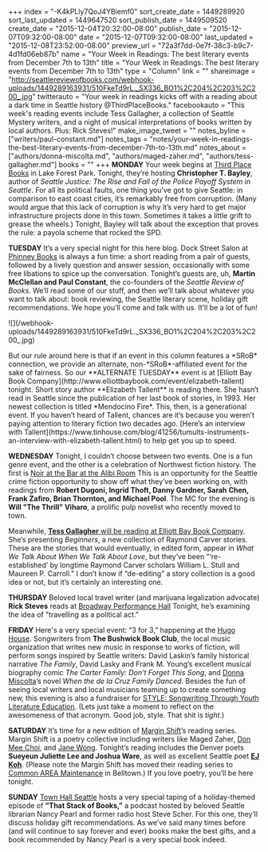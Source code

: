 +++
index = "-K4kPLly7QoJ4YBiemf0"
sort_create_date = 1449289920
sort_last_updated = 1449647520
sort_publish_date = 1449509520
create_date = "2015-12-04T20:32:00-08:00"
publish_date = "2015-12-07T09:32:00-08:00"
date = "2015-12-07T09:32:00-08:00"
last_updated = "2015-12-08T23:52:00-08:00"
preview_url = "72a3f7dd-0e7f-38c3-b9c7-4d1fd06eb87b"
name = "Your Week in Readings: The best literary events from December 7th to 13th"
title = "Your Week in Readings: The best literary events from December 7th to 13th"
type = "Column"
link = ""
shareimage = "http://seattlereviewofbooks.com/webhook-uploads/1449289163931/510FkeTd9rL._SX336_BO1%2C204%2C203%2C200_.jpg"
twitterauto = "Your week in readings kicks off with a reading about a dark time in Seattle history @ThirdPlaceBooks."
facebookauto = "This week's reading events include Tess Gallagher, a collection of Seattle Mystery writers, and a night of musical interpretations of books written by local authors. Plus: Rick Steves!"
make_image_tweet = ""
notes_byline = ["writers/paul-constant.md"]
notes_tags = "notes/your-week-in-readings-the-best-literary-events-from-december-7th-to-13th.md"
notes_about = ["authors/donna-miscolta.md", "authors/maged-zaher.md", "authors/tess-gallagher.md"]
books = ""
+++
**MONDAY** Your week begins at [Third Place Books](http://www.thirdplacebooks.com/event/lfp-seattle-justice-rise-and-fall-police-payoff-system-seattle-christopher-t-bayley) in Lake Forest Park. Tonight, they’re hosting **Christopher T. Bayley**, author of *Seattle Justice: The Rise and Fall of the Police Payoff System in Seattle*. For all its political faults, one thing you’ve got to give Seattle: in comparison to east coast cities, it’s remarkably free from corruption. (Many would argue that this lack of corruption is why it’s very hard to get major infrastructure projects done in this town. Sometimes it takes a little grift to grease the wheels.) Tonight, Bayley will talk about the exception that proves the rule: a payola scheme that rocked the SPD.

**TUESDAY** It’s a very special night for this here blog. Dock Street Salon at [Phinney Books](http://www.phinneybooks.com/upcoming-events/2015/12/8/dock-street-salon-paul-constant-and-martin-mcclellan) is always a fun time: a short reading from a pair of guests, followed by a lively question and answer session, occasionally with some free libations to spice up the conversation. Tonight’s guests are, uh, **Martin McClellan and Paul Constant**, the co-founders of the *Seattle Review of Books*. We’ll read some of our stuff, and then we’ll talk about whatever you want to talk about: book reviewing, the Seattle literary scene, holiday gift recommendations. We hope you’ll come and talk with us. It’ll be a lot of fun!

<p class="image-left">![](/webhook-uploads/1449289163931/510FkeTd9rL._SX336_BO1%2C204%2C203%2C200_.jpg)</p>But our rule around here is that if an event in this column features a *SRoB* connection, we provide an alternate, non-*SRoB*-affiliated event for the sake of fairness. So our **ALTERNATE TUESDAY** event is at [Elliott Bay Book Company](http://www.elliottbaybook.com/event/elizabeth-tallent) tonight. Short story author **Elizabeth Tallent** is reading there. She hasn’t read in Seattle since the publication of her last book of stories, in 1993. Her newest collection is titled *Mendocino Fire*. This, then, is a generational event.  If you haven’t heard of Tallent, chances are it’s because you weren’t paying attention to literary fiction two decades ago. [Here’s an interview with Tallent](https://www.tinhouse.com/blog/41256/tumults-instruments-an-interview-with-elizabeth-tallent.html) to help get you up to speed.

**WEDNESDAY** Tonight, I couldn’t choose between two events. One is a fun genre event, and the other is a celebration of Northwest fiction history. The first is [Noir at the Bar at the Alibi Room](https://www.facebook.com/events/860949987345226/) This is an opportunity for the Seattle crime fiction opportunity to show off what they’ve been working on, with readings from **Robert Dugoni, Ingrid Thoft, Danny Gardner, Sarah Chen, Frank Zafiro, Brian Thornton, and Michael Pool**. The MC for the evening is **Will "The Thrill" Viharo**, a prolific pulp novelist who recently moved to town.

Meanwhile, [**Tess Gallagher** will be reading at Elliott Bay Book Company](http://www.elliottbaybook.com/event/tess-gallagher). She’s presenting *Beginners*, a new collection of Raymond Carver stories. These are the stories that would eventually, in edited form, appear in *What We Talk About When We Talk About Love*, but they’ve been “‘re-established’ by longtime Raymond Carver scholars William L. Stull and Maureen P. Carroll.” I don’t know if “de-editing” a story collection is a good idea or not, but it’s certainly an interesting one.

**THURSDAY** Beloved local travel writer (and marijuana legalization advocate) **Rick Steves** reads at [Broadway Performance Hall](http://www2.bookstore.washington.edu/_events/events_cal.taf?evmonth=12&evyear=2015&eventid=2015072713062100&pre=20151201&pst=20151211)  Tonight, he’s examining the idea of "travelling as a political act.”

**FRIDAY** Here's a very special event: “3 for 3,” happening at the [Hugo House](https://www.facebook.com/events/792570610852261/). Songwriters from **The Bushwick Book Club**, the local music organization that writes new music in response to works of fiction, will perform songs inspired by Seattle writers: David Laskin’s family historical narrative *The Family*, David Lasky and Frank M. Young’s excellent musical biography comic *The Carter Family: Don’t Forget This Song*, and [Donna Miscolta](http://seattlereviewofbooks.com/reviews/reflections-by-and-about-white-people/)’s novel *When the de la Cruz Family Danced*. Besides the fun of seeing local writers and local musicians teaming up to create something new, this evening is also a fundraiser for [STYLE: Songwriting Through Youth Literature Education](http://www.learningwithstyle.com/). (Lets just take a moment to reflect on the awesomeness of that acronym. Good job, style. That shit is *tight*.)


**SATURDAY**  It’s time for a new edition of [Margin Shift](https://www.facebook.com/events/662573197219031/)’s reading series. Margin Shift is a poetry collective including writers like Maged Zaher, [Don Mee Choi](http://seattlereviewofbooks.com/notes/2015/09/29/manegg/), and [Jane Wong](http://seattlereviewofbooks.com/notes/2015/10/13/spoiled/). Tonight’s reading includes the Denver poets **Sueyeun Juliette Lee and Joshua Ware**, as well as excellent Seattle poet **[EJ Koh](http://seattlereviewofbooks.com/notes/2015/10/06/korean-war/)**. (Please note the Margin Shift has moved their reading series to [Common AREA Maintenance](https://www.facebook.com/commonartspace/) in Belltown.) If you love poetry, you’ll be here tonight.

**SUNDAY** [Town Hall Seattle](http://www2.bookstore.washington.edu/_events/events_cal.taf?evmonth=12&evyear=2015&eventid=2015112415105600&pre=20151203&pst=20151219) hosts a very special taping of a holiday-themed episode of **”That Stack of Books,”** a podcast hosted by beloved Seattle librarian Nancy Pearl and former radio host  Steve Scher. For this one, they’ll discuss holiday gift recommendations. As we’ve said many times before (and will continue to say forever and ever) books make the best gifts, and a book recommended by Nancy Pearl is a very special book indeed.